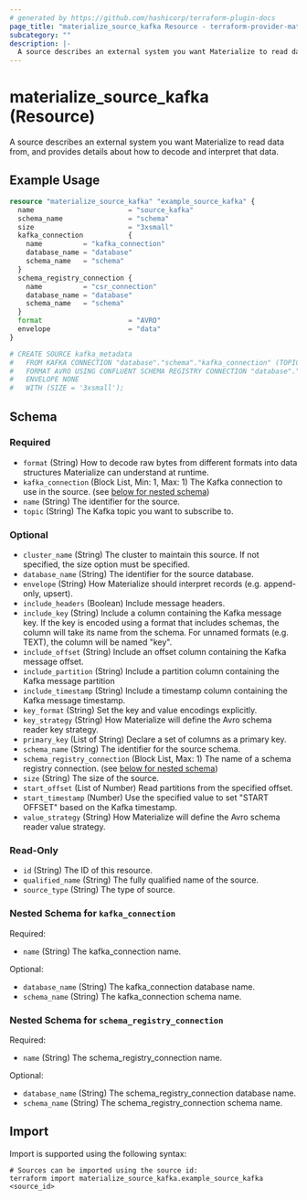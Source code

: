 ```yaml
---
# generated by https://github.com/hashicorp/terraform-plugin-docs
page_title: "materialize_source_kafka Resource - terraform-provider-materialize"
subcategory: ""
description: |-
  A source describes an external system you want Materialize to read data from, and provides details about how to decode and interpret that data.
---
```


# materialize_source_kafka (Resource)

A source describes an external system you want Materialize to read data from, and provides details about how to decode and interpret that data.

## Example Usage

```terraform
resource "materialize_source_kafka" "example_source_kafka" {
  name                       = "source_kafka"
  schema_name                = "schema"
  size                       = "3xsmall"
  kafka_connection           {
    name          = "kafka_connection"
    database_name = "database"
    schema_name   = "schema"
  }
  schema_registry_connection {
    name          = "csr_connection"
    database_name = "database"
    schema_name   = "schema"
  }
  format                     = "AVRO"
  envelope                   = "data"
}

# CREATE SOURCE kafka_metadata
#   FROM KAFKA CONNECTION "database"."schema"."kafka_connection" (TOPIC 'data')
#   FORMAT AVRO USING CONFLUENT SCHEMA REGISTRY CONNECTION "database"."schema"."csr_connection"
#   ENVELOPE NONE
#   WITH (SIZE = '3xsmall');
```

<!-- schema generated by tfplugindocs -->
## Schema

### Required

- `format` (String) How to decode raw bytes from different formats into data structures Materialize can understand at runtime.
- `kafka_connection` (Block List, Min: 1, Max: 1) The Kafka connection to use in the source. (see [below for nested schema](#nestedblock--kafka_connection))
- `name` (String) The identifier for the source.
- `topic` (String) The Kafka topic you want to subscribe to.

### Optional

- `cluster_name` (String) The cluster to maintain this source. If not specified, the size option must be specified.
- `database_name` (String) The identifier for the source database.
- `envelope` (String) How Materialize should interpret records (e.g. append-only, upsert).
- `include_headers` (Boolean) Include message headers.
- `include_key` (String) Include a column containing the Kafka message key. If the key is encoded using a format that includes schemas, the column will take its name from the schema. For unnamed formats (e.g. TEXT), the column will be named "key".
- `include_offset` (String) Include an offset column containing the Kafka message offset.
- `include_partition` (String) Include a partition column containing the Kafka message partition
- `include_timestamp` (String) Include a timestamp column containing the Kafka message timestamp.
- `key_format` (String) Set the key and value encodings explicitly.
- `key_strategy` (String) How Materialize will define the Avro schema reader key strategy.
- `primary_key` (List of String) Declare a set of columns as a primary key.
- `schema_name` (String) The identifier for the source schema.
- `schema_registry_connection` (Block List, Max: 1) The name of a schema registry connection. (see [below for nested schema](#nestedblock--schema_registry_connection))
- `size` (String) The size of the source.
- `start_offset` (List of Number) Read partitions from the specified offset.
- `start_timestamp` (Number) Use the specified value to set "START OFFSET" based on the Kafka timestamp.
- `value_strategy` (String) How Materialize will define the Avro schema reader value strategy.

### Read-Only

- `id` (String) The ID of this resource.
- `qualified_name` (String) The fully qualified name of the source.
- `source_type` (String) The type of source.

<a id="nestedblock--kafka_connection"></a>
### Nested Schema for `kafka_connection`

Required:

- `name` (String) The kafka_connection name.

Optional:

- `database_name` (String) The kafka_connection database name.
- `schema_name` (String) The kafka_connection schema name.


<a id="nestedblock--schema_registry_connection"></a>
### Nested Schema for `schema_registry_connection`

Required:

- `name` (String) The schema_registry_connection name.

Optional:

- `database_name` (String) The schema_registry_connection database name.
- `schema_name` (String) The schema_registry_connection schema name.

## Import

Import is supported using the following syntax:

```shell
# Sources can be imported using the source id:
terraform import materialize_source_kafka.example_source_kafka <source_id>
```
